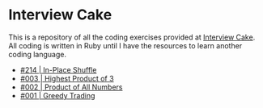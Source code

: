 # Interview Cake

This is a repository of all the coding exercises provided at [Interview Cake](https://www.interviewcake.com/). All coding is written in Ruby until I have the resources to learn another coding language.

* [#214 | In-Place Shuffle](https://www.interviewcake.com/question/ruby/shuffle)
* [#003 | Highest Product of 3](https://www.interviewcake.com/question/ruby/highest-product-of-3)
* [#002 | Product of All Numbers](https://www.interviewcake.com/question/ruby/product-of-other-numbers)
* [#001 | Greedy Trading](https://www.interviewcake.com/question/ruby/stock-price)

